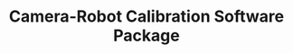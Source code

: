 ---
title: 'Camera-Robot Calibration Software Package'
permalink: /posts/calibration/
excerpt_separator: <!--more-->
tags:
  - calibration
  - robot
  - vision
header:
   teaser: ur5calib_thumb.png
---